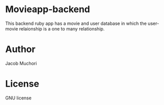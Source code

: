 # Movieapp-backend
This backend ruby app has a movie and user database in which the user-movie relaionship is a one to many relationship.

# Author
Jacob Muchori

# License 
GNU license